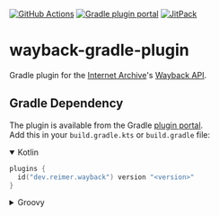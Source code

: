 [![GitHub Actions](https://img.shields.io/github/workflow/status/reimersoftware/wayback-gradle-plugin/Gradle%20CI?style=flat-square)](https://github.com/reimersoftware/wayback-gradle-plugin/actions)
[![Gradle plugin portal](https://img.shields.io/maven-metadata/v/https/plugins.gradle.org/m2/dev/reimer/wayback/dev.reimer.wayback.gradle.plugin/maven-metadata.xml.svg?label=gradle&style=flat-square)](https://plugins.gradle.org/plugin/dev.reimer.wayback)
[![JitPack](https://img.shields.io/jitpack/v/github/reimersoftware/wayback-gradle-plugin?style=flat-square)](https://jitpack.io/#dev.reimer/wayback-gradle-plugin)

# wayback-gradle-plugin

Gradle plugin for the [Internet Archive](https://archive.org)'s [Wayback API](https://archive.org/help/wayback_api.php).

## Gradle Dependency

The plugin is available from the Gradle [plugin portal](https://plugins.gradle.org/plugin/dev.reimer.wayback).  
Add this in your `build.gradle.kts` or `build.gradle` file:

<details open><summary>Kotlin</summary>

```kotlin
plugins {
  id("dev.reimer.wayback") version "<version>"
}
```

</details>

<details><summary>Groovy</summary>

```groovy
plugins {
  id "dev.reimer.wayback" version "<version>"
}
```

</details>
